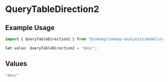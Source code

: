 # QueryTableDirection2

## Example Usage

```typescript
import { QueryTableDirection2 } from "@inkeep/inkeep-analytics/models/operations";

let value: QueryTableDirection2 = "desc";
```

## Values

```typescript
"desc"
```